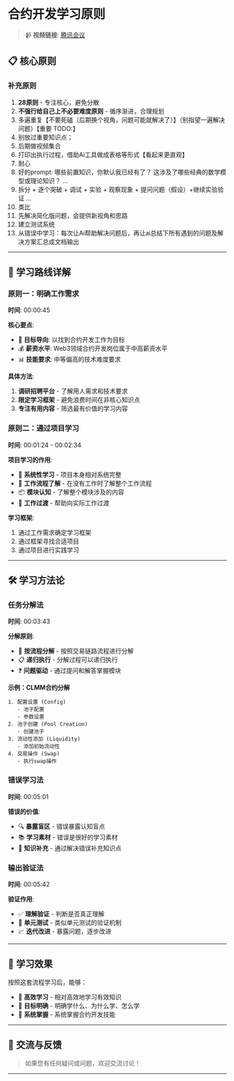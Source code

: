 # 合约开发学习原则

> 📹 **视频链接**: [腾讯会议](https://meeting.tencent.com/crm/l5R7rMXD1c)

## 📋 核心原则

### 补充原则
1. **28原则** - 专注核心，避免分散
2. **不强行给自己上不必要难度原则** - 循序渐进，合理规划
3. 多遍重复【不要死磕（后期换个视角，问题可能就解决了）】（别指望一遍解决问题）【重要 TODO:】
4. 别放过重要知识点；
5. 后期做视频集合
6. 打印出执行过程，借助Ai工具做成表格等形式【看起来更直观】
7. 耐心
8. 好的prompt: 哪些前置知识，你默认我已经有了？ 这涉及了哪些经典的数学模型或理论知识？ ...
9. 拆分 + 逐个突破 + 调试 + 实验 + 观察现象 + 提问问题（假设）+继续实验验证 ...
10. 类比
11. 先解决简化版问题，会提供新视角和思路
12. 建立测试系统
13. 从错误中学习：每次让Ai帮助解决问题后，再让ai总结下所有遇到的问题及解决方案汇总成文档输出

---

## 🎯 学习路线详解

### 原则一：明确工作需求

**时间**: 00:00:45

**核心要点**:
- 🎯 **目标导向**: 以找到合约开发工作为目标
- 💰 **薪资水平**: Web3领域合约开发岗位属于中高薪资水平
- 📊 **技能要求**: 中等偏高的技术难度要求

**具体方法**:
1. **调研招聘平台** - 了解用人需求和技术要求
2. **限定学习框架** - 避免浪费时间在非核心知识点
3. **专注有用内容** - 筛选最有价值的学习内容

### 原则二：通过项目学习

**时间**: 00:01:24 - 00:02:34

**项目学习的作用**:
- 🔄 **系统性学习** - 项目本身相对系统完整
- 🏢 **工作流程了解** - 在没有工作时了解整个工作流程
- 📦 **模块认知** - 了解整个模块涉及的内容
- 🚀 **工作过渡** - 帮助向实际工作过渡

**学习框架**:
1. 通过工作需求确定学习框架
2. 通过框架寻找合适项目
3. 通过项目进行实践学习

---

## 🛠️ 学习方法论

### 任务分解法

**时间**: 00:03:43

**分解原则**:
- 🔄 **按流程分解** - 按照交易链路流程进行分解
- 📋 **递归执行** - 分解过程可以递归执行
- ❓ **问题驱动** - 通过提问和解答掌握模块

**示例：CLMM合约分解**
```
1. 配置设置 (Config)
   - 池子配置
   - 参数设置
2. 池子创建 (Pool Creation)
   - 创建池子
3. 流动性添加 (Liquidity)
   - 添加初始流动性
4. 交易操作 (Swap)
   - 执行swap操作
```

### 错误学习法

**时间**: 00:05:01

**错误的价值**:
- 🔍 **暴露盲区** - 错误暴露认知盲点
- 📚 **学习素材** - 错误是很好的学习素材
- 🎯 **知识补充** - 通过解决错误补充知识点

### 输出验证法

**时间**: 00:05:42

**验证作用**:
- ✅ **理解验证** - 判断是否真正理解
- 🧪 **单元测试** - 类似单元测试的验证机制
- 📈 **迭代改进** - 暴露问题，逐步改进

---

## 🎯 学习效果

按照这套流程学习后，能够：
- 🚀 **高效学习** - 相对高效地学习有效知识
- 🎯 **目标明确** - 明确学什么、为什么学、怎么学
- 🔄 **系统掌握** - 系统掌握合约开发技能

---

## 💬 交流与反馈

> 如果您有任何疑问或问题，欢迎交流讨论！

---
